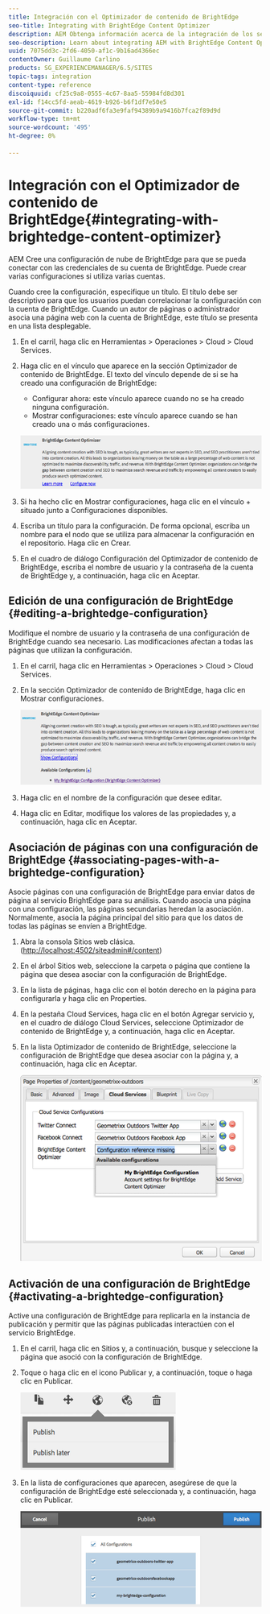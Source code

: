 ```yaml
---
title: Integración con el Optimizador de contenido de BrightEdge
seo-title: Integrating with BrightEdge Content Optimizer
description: AEM Obtenga información acerca de la integración de los segmentos de con el Optimizador de contenido de BrightEdge.
seo-description: Learn about integrating AEM with BrightEdge Content Optimizer.
uuid: 7075dd3c-2fd6-4050-af1c-9b16ad4366ec
contentOwner: Guillaume Carlino
products: SG_EXPERIENCEMANAGER/6.5/SITES
topic-tags: integration
content-type: reference
discoiquuid: cf25c9a8-0555-4c67-8aa5-55984fd8d301
exl-id: f14cc5fd-aeab-4619-b926-b6f1df7e50e5
source-git-commit: b220adf6fa3e9faf94389b9a9416b7fca2f89d9d
workflow-type: tm+mt
source-wordcount: '495'
ht-degree: 0%

---
```


# Integración con el Optimizador de contenido de BrightEdge{#integrating-with-brightedge-content-optimizer}

AEM Cree una configuración de nube de BrightEdge para que se pueda conectar con las credenciales de su cuenta de BrightEdge. Puede crear varias configuraciones si utiliza varias cuentas.

Cuando cree la configuración, especifique un título. El título debe ser descriptivo para que los usuarios puedan correlacionar la configuración con la cuenta de BrightEdge. Cuando un autor de páginas o administrador asocia una página web con la cuenta de BrightEdge, este título se presenta en una lista desplegable.

1. En el carril, haga clic en Herramientas > Operaciones > Cloud > Cloud Services.
1. Haga clic en el vínculo que aparece en la sección Optimizador de contenido de BrightEdge. El texto del vínculo depende de si se ha creado una configuración de BrightEdge:

   * Configurar ahora: este vínculo aparece cuando no se ha creado ninguna configuración.
   * Mostrar configuraciones: este vínculo aparece cuando se han creado una o más configuraciones.

   ![chlimage_1-4](assets/chlimage_1-4a.png)

1. Si ha hecho clic en Mostrar configuraciones, haga clic en el vínculo + situado junto a Configuraciones disponibles.
1. Escriba un título para la configuración. De forma opcional, escriba un nombre para el nodo que se utiliza para almacenar la configuración en el repositorio. Haga clic en Crear.
1. En el cuadro de diálogo Configuración del Optimizador de contenido de BrightEdge, escriba el nombre de usuario y la contraseña de la cuenta de BrightEdge y, a continuación, haga clic en Aceptar.

## Edición de una configuración de BrightEdge {#editing-a-brightedge-configuration}

Modifique el nombre de usuario y la contraseña de una configuración de BrightEdge cuando sea necesario. Las modificaciones afectan a todas las páginas que utilizan la configuración.

1. En el carril, haga clic en Herramientas > Operaciones > Cloud > Cloud Services.
1. En la sección Optimizador de contenido de BrightEdge, haga clic en Mostrar configuraciones.

   ![chlimage_1-5](assets/chlimage_1-5a.png)

1. Haga clic en el nombre de la configuración que desee editar.
1. Haga clic en Editar, modifique los valores de las propiedades y, a continuación, haga clic en Aceptar.

## Asociación de páginas con una configuración de BrightEdge {#associating-pages-with-a-brightedge-configuration}

Asocie páginas con una configuración de BrightEdge para enviar datos de página al servicio BrightEdge para su análisis. Cuando asocia una página con una configuración, las páginas secundarias heredan la asociación. Normalmente, asocia la página principal del sitio para que los datos de todas las páginas se envíen a BrightEdge.

1. Abra la consola Sitios web clásica. ([http://localhost:4502/siteadmin#/content](http://localhost:4502/siteadmin#/content))
1. En el árbol Sitios web, seleccione la carpeta o página que contiene la página que desea asociar con la configuración de BrightEdge.
1. En la lista de páginas, haga clic con el botón derecho en la página para configurarla y haga clic en Properties.
1. En la pestaña Cloud Services, haga clic en el botón Agregar servicio y, en el cuadro de diálogo Cloud Services, seleccione Optimizador de contenido de BrightEdge y, a continuación, haga clic en Aceptar.
1. En la lista Optimizador de contenido de BrightEdge, seleccione la configuración de BrightEdge que desea asociar con la página y, a continuación, haga clic en Aceptar.

   ![chlimage_1-6](assets/chlimage_1-6a.png)

## Activación de una configuración de BrightEdge {#activating-a-brightedge-configuration}

Active una configuración de BrightEdge para replicarla en la instancia de publicación y permitir que las páginas publicadas interactúen con el servicio BrightEdge.

1. En el carril, haga clic en Sitios y, a continuación, busque y seleccione la página que asoció con la configuración de BrightEdge.
1. Toque o haga clic en el icono Publicar y, a continuación, toque o haga clic en Publicar.

   ![chlimage_1-7](assets/chlimage_1-7a.png)

1. En la lista de configuraciones que aparecen, asegúrese de que la configuración de BrightEdge esté seleccionada y, a continuación, haga clic en Publicar.

   ![chlimage_1-8](assets/chlimage_1-8a.png)
